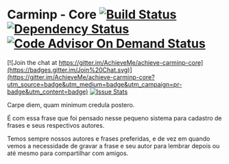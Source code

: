 Carminp - Core [![Build Status](https://snap-ci.com/AchieveMe/achieve-carminp-core/branch/master/build_image)](https://snap-ci.com/AchieveMe/achieve-carminp-core/branch/master) [![Dependency Status](https://www.versioneye.com/user/projects/564b66924e32b60016000268/badge.svg?style=flat)](https://www.versioneye.com/user/projects/564b66924e32b60016000268) [![Code Advisor On Demand Status](https://badges.ondemand.coverity.com/jobs/p3bo7addr95jv6ac56pud4qtrk)](https://ondemand.coverity.com/jobs/p3bo7addr95jv6ac56pud4qtrk/results)
============

[![Join the chat at https://gitter.im/AchieveMe/achieve-carminp-core](https://badges.gitter.im/Join%20Chat.svg)](https://gitter.im/AchieveMe/achieve-carminp-core?utm_source=badge&utm_medium=badge&utm_campaign=pr-badge&utm_content=badge) [![Issue Stats](http://issuestats.com/github/AchieveMe/achieve-carminp-core/badge/pr?style=flat)](http://issuestats.com/github/AchieveMe/achieve-carminp-core)

Carpe diem, quam minimum credula postero.

É com essa frase que foi pensado nesse pequeno sistema para cadastro de frases e seus respectivos autores.

Temos sempre nossos autores e frases preferidas, e de vez em quando vemos a necessidade de gravar a frase e seu autor para lembrar depois ou até mesmo para compartilhar com amigos.

